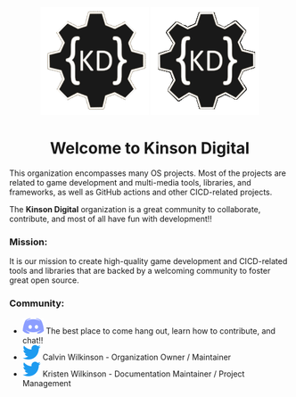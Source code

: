 <div align="center">
    
![logo](https://raw.githubusercontent.com/KinsonDigital/.github/master/Images/kinson-digital-logo-light-mode.gif#gh-light-mode-only)
![logo](https://raw.githubusercontent.com/KinsonDigital/.github/master/Images/kinson-digital-logo-dark-mode.gif#gh-dark-mode-only)
</div>

<div align="center">

# Welcome to Kinson Digital

</div>


This organization encompasses many OS projects. Most of the projects are related to game development and multi-media tools, libraries, and frameworks, as well as GitHub actions and other CICD-related projects.

The **Kinson Digital** organization is a great community to collaborate, contribute, and most of all have fun with development!!

### **Mission:**  
It is our mission to create high-quality game development and CICD-related tools and libraries that are backed by a welcoming community to foster great open source.

### **Community:**

- [![discord-logo](https://raw.githubusercontent.com/KinsonDigital/.github/master/Images/discord.svg)](https://discord.gg/qewu6fNgv7) The best place to come hang out, learn how to contribute, and chat!!
- [![twitter-logo](https://raw.githubusercontent.com/KinsonDigital/.github/master/Images/twitter-logo-16x16.svg)](https://twitter.com/KDCoder) Calvin Wilkinson - Organization Owner / Maintainer  
- [![twitter-logo](https://raw.githubusercontent.com/KinsonDigital/.github/master/Images/twitter-logo-16x16.svg)](https://twitter.com/kswilky) Kristen Wilkinson - Documentation Maintainer / Project Management
